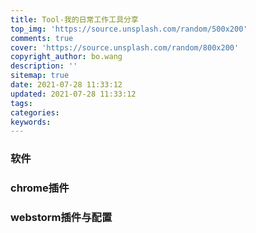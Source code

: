 ```yaml
---
title: Tool-我的日常工作工具分享
top_img: 'https://source.unsplash.com/random/500x200'
comments: true
cover: 'https://source.unsplash.com/random/800x200'
copyright_author: bo.wang
description: ''
sitemap: true
date: 2021-07-28 11:33:12
updated: 2021-07-28 11:33:12
tags:
categories:
keywords:
---
```


### 软件

### chrome插件

### webstorm插件与配置